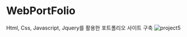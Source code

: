 # WebPortFolio
Html, Css, Javascript, Jquery를 활용한 포트폴리오 사이트 구축
![project5](https://user-images.githubusercontent.com/110087099/233847414-6ec5e0da-6b5c-4ad2-8641-efebe69b38a6.png)
